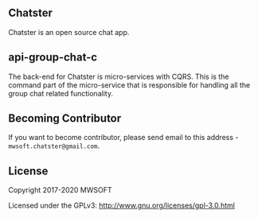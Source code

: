 ## Chatster
Chatster is an open source chat app.

## api-group-chat-c
The back-end for Chatster is micro-services with CQRS. This is the command part of the micro-service 
that is responsible for handling all the group chat related functionality.

## Becoming Contributor
If you want to become contributor, please send email to this address - `mwsoft.chatster@gmail.com`.

## License
Copyright 2017-2020 MWSOFT

Licensed under the GPLv3: http://www.gnu.org/licenses/gpl-3.0.html